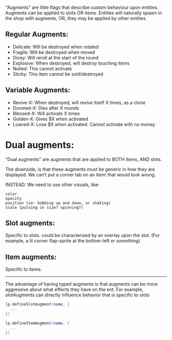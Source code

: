 

"Augments" are little flags that describe custom behaviour upon entities.
Augments can be applied to slots OR items.
Entities will naturally spawn in the shop with augments, OR, they may be
applied by other entities.
## Regular Augments:
- Delicate: Will be destroyed when rotated
- Fragile: Will be destroyed when moved
- Dicey: Will reroll at the start of the round
- Explosive: When destroyed, will destroy touching items
- Nulled: This cannot activate
- Sticky: This item cannot be sold/destroyed
## Variable Augments:
- Revive-X: When destroyed, will revive itself X times, as a clone
- Doomed-X: Dies after X rounds
- Blessed-X: Will activate X times
- Golden-X: Gives $X when activated
- Loaned-X: Lose $X when activated. Cannot activate with no money




# Dual augments:
"Dual augments" are augments that are applied to BOTH items, AND slots.

The downside, is that these augments must be generic in how they are displayed. We can’t put a corner tab on an item! that would look wrong.

INSTEAD: We need to use other visuals, like:
```
color
opacity
position (ie: bobbing up and down, or shaking)
scale (pulsing in size? spinning?)
```



## Slot augments:
Specific to slots.
could be characterized by an overlay upon the slot.
(For example, a lil corner flap-sprite at the bottom-left or something)

## Item augments:
Specific to items.

---

The advantage of having typed augments is that augments can be more aggressive about what effects they have on the ent. For example, slotAugments can directly influence behavior that is specific to slots

```lua
lp.defineSlotAugment(name, {
  ...
})

lp.defineItemAugment(name, {
  ...
})
```


